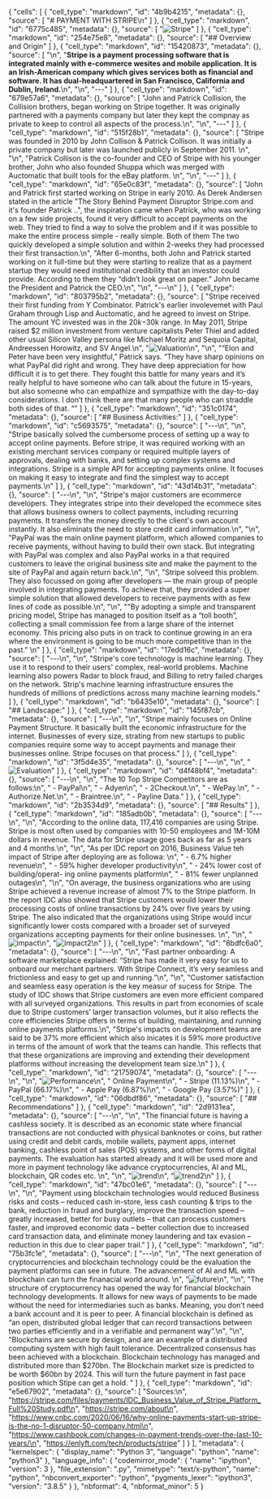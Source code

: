 {
 "cells": [
  {
   "cell_type": "markdown",
   "id": "4b9b4215",
   "metadata": {},
   "source": [
    "# PAYMENT WITH STRIPE\n"
   ]
  },
  {
   "cell_type": "markdown",
   "id": "6775c485",
   "metadata": {},
   "source": [
    "![Stripe](https://stripe.com/img/v3/home/social.png)"
   ]
  },
  {
   "cell_type": "markdown",
   "id": "254e75e8",
   "metadata": {},
   "source": [
    "## Overview and Origin"
   ]
  },
  {
   "cell_type": "markdown",
   "id": "15420873",
   "metadata": {},
   "source": [
    "\n",
    "**Stripe is a payment processing software that is integrated mainly with e-commerce wesites and mobile application. It is an  Irish-American company which gives services both as financial and software. It has dual-headquartered in San Francisco, California and Dublin, Ireland.**\n",
    "\n",
    "---"
   ]
  },
  {
   "cell_type": "markdown",
   "id": "679e57a6",
   "metadata": {},
   "source": [
    "John and Patrick Collision, the Collision brothers, began working on Stripe together. It was originally partnered with a payments company but later they kept the compnay as private to keep to control all aspects of the process.\n",
    "\n",
    "---"
   ]
  },
  {
   "cell_type": "markdown",
   "id": "515f28b1",
   "metadata": {},
   "source": [
    "Stripe was founded in 2010 by John Collison & Patrick Collison. It was initially a private company but later was launched publicly in September 2011. \n",
    "\n",
    "Patrick Collison is the co-founder and CEO of Stripe with  his younger brother, John who also founded Shuppa which was merged with Auctomatic that built tools for the eBay platform. \n",
    "\n",
    "---"
   ]
  },
  {
   "cell_type": "markdown",
   "id": "65e0c83f",
   "metadata": {},
   "source": [
    "John and Patrick first started working on Stripe in early 2010. As Derek Andersen stated in the article \"The Story Behind Payment Disruptor Stripe.com and it's founder Patrick ..\", the inspiration came when Patrick, who was working on a few side projects, found it very difficult to accept payments on the web. They tried to find a way to solve the problem and if it was possible to make the entire process simple - really simple. Both of them The two quickly developed a simple solution and within 2-weeks they had processed their first transaction.\n",
    "After 6-months, both John and Patrick started working on it full-time but they were starting to realize that as a payment startup they would need institutional credibility that an investor could provide. According to them they “didn’t look great on paper.” John became the President and Patrick the CEO.\n",
    "\n",
    "---\n"
   ]
  },
  {
   "cell_type": "markdown",
   "id": "803795b2",
   "metadata": {},
   "source": [
    "Stripe received their first funding from Y Combinator. Patrick's earlier involevemet with Paul Graham through Lisp and Auctomatic, and he agreed to invest on Stripe. The amount YC invested was in the $20k-$30k range. In May 2011, Stripe raised $2 million investment from venture capitalists Peter Thiel and added other usual Silicon Valley persona like Michael Moritz and Sequoia Capital, Andreessen Horowitz, and SV Angel.\n",
    "![Valuation](https://lh3.googleusercontent.com/YviYnTSz78mok188eLb7ulsmPVg0Bo-IaUdxOgjT71_xATNRZbSJVxdt2bblGr7JP354BM9hhH5mZuVlFYX-fXZUoNeo7CBd5No6hW25mAx2LPy4H5eAjH4qY2idZaMlErXL06we)\n",
    "\n",
    "“Elon and Peter have been very insightful,” Patrick says. “They have sharp opinions on what PayPal did right and wrong. They have deep appreciation for how difficult it is to get there. They fought this battle for many years and it’s really helpful to have someone who can talk about the future in 15-years, but also someone who can empathize and sympathize with the day-to-day considerations. I don’t think there are that many people who can straddle both sides of that. “"
   ]
  },
  {
   "cell_type": "markdown",
   "id": "351c0174",
   "metadata": {},
   "source": [
    "## Business Activities:"
   ]
  },
  {
   "cell_type": "markdown",
   "id": "c5693575",
   "metadata": {},
   "source": [
    "---\n",
    "\n",
    "Stripe basically solved the cumbersome process of setting up a way to accept online payments. Before stripe, it was required working with an existing merchant services company or required multiple layers of approvals, dealing with banks, and setting up complex systems and integrations. Stripe is a simple API for accepting payments online. It focuses on making it easy to integrate and find the simplest way to accept payments.\n"
   ]
  },
  {
   "cell_type": "markdown",
   "id": "43d14b31",
   "metadata": {},
   "source": [
    "---\n",
    "\n",
    "Stripe's major customers are ecommerce developers. They integrates stripe into their developed the ecommece sites that allows business owners to collect payments, including recurring payments. It transfers the money directly to the client's own account instantly. It also eliminats the need to store credit card information.\n",
    "\n",
    "PayPal was the main online payment platform, which allowed companies to receive payments, without having to build their own stack. But integrating with PayPal was complex and also PayPal works in a that required customers to leave the original business site and make the payment to the site of PayPal and again return back.\n",
    "\n",
    "Stripe solveed this problem. They also focussed on going after developers — the main group of people involved in integrating payments. To achieve that, they provided a super simple solution that allowed developers to receive payments with as few lines of code as possible.\n",
    "\n",
    "\"By adopting a simple and transparent pricing model, Stripe has managed to position itself as a “toll booth”, collecting a small commission fee from a large share of the internet economy. This pricing also puts in on track to continue growing in an era where the environment is going to be much more competitive than in the past.\" \n"
   ]
  },
  {
   "cell_type": "markdown",
   "id": "17edd16c",
   "metadata": {},
   "source": [
    "---\n",
    "\n",
    "Stripe's core technology is machine learning. They use it to respond to their users' complex, real-world problems. Machine learning also powers Radar to block fraud, and Billing to retry failed charges on the network. Strip's machine learning infrastructure ensures the hundreds of millions of predictions across many machine learning models."
   ]
  },
  {
   "cell_type": "markdown",
   "id": "b6435e10",
   "metadata": {},
   "source": [
    "## Landscape:"
   ]
  },
  {
   "cell_type": "markdown",
   "id": "145f87cb",
   "metadata": {},
   "source": [
    "---\n",
    "\n",
    "Stripe mainly focuses on Online Payment Structure. It basically built the economic infrastructure for the internet. Businesses of every size, strating from new startups to public companies require some way to accept payments and manage their businesses online. Stripe focuses on that process."
   ]
  },
  {
   "cell_type": "markdown",
   "id": "3f5d4e35",
   "metadata": {},
   "source": [
    "---\n",
    "\n",
    "![Evaluation](https://www.cashbook.com/wp-content/uploads/2020/06/Payment-Trends3-1024x575.png)"
   ]
  },
  {
   "cell_type": "markdown",
   "id": "d4f48bf4",
   "metadata": {},
   "source": [
    "---\n",
    "\n",
    "The 10 Top Stripe Competitors  are as follows:\n",
    " - PayPal\n",
    " - Adyen\n",
    " - 2Checkout.\n",
    " - WePay.\n",
    " - Authorize.Net.\n",
    " - Braintree.\n",
    " - Payline Data."
   ]
  },
  {
   "cell_type": "markdown",
   "id": "2b3534d9",
   "metadata": {},
   "source": [
    "## Results"
   ]
  },
  {
   "cell_type": "markdown",
   "id": "185adb0b",
   "metadata": {},
   "source": [
    "---\n",
    "\n",
    "According to the online data, 117,416 companies are using Stripe. Stripe is most often used by companies with 10-50 employees and 1M-10M dollars in revenue. The data for Stripe usage goes back as far as 5 years and 4 months.\n",
    "\n",
    "As per IDC report on 2016, Business Value teh impact of Stripe after deploying are as followa: \n",
    "   - 6.7% higher revenue\n",
    "   - 59% higher developer productivity\n",
    "   - 24% lower cost of building/operat- ing online payments platform\n",
    "   - 81% fewer unplanned outages\n",
    "\n",
    "On average, the business organizations who are using Stripe achieved a revenue increase of almost 7% to the Stripe platform. In the report IDC also showed that Stripe customers would lower their processing costs of online transactions by 24% over five years by using Stripe. The also indicated that the organizations using Stripe would incur significantly lower costs compared with a broader set of surveyed organizations accepting payments for their online businesses. \n",
    "\n",
    "![impact](https://enlyft.com/tech/static/images/static_charts/stripe_industry.png)\n",
    "![impact2](https://enlyft.com/tech/static/images/static_charts/stripe_revenue_range.png)\n"
   ]
  },
  {
   "cell_type": "markdown",
   "id": "8bdfc6a0",
   "metadata": {},
   "source": [
    "---\n",
    "\n",
    "Fast partner onboarding: A software marketplace explained: “Stripe has made it very easy for us to onboard our merchant partners. With Stripe Connect, it’s very seamless and frictionless and easy to get up and running.”\n",
    "\n",
    "Customer satisfaction and seamless easy operation is the key measur of sucess for Stripe. The study of IDC shows that Stripe customers are even more efficient compared with all surveyed organizations. This results in part from economies of scale due to Stripe customers’ larger transaction volumes, but it also reflects the core efficiencies Stripe offers in terms of building, maintaining, and running online payments platforms.\n",
    "Stripe's impacts on development teams are said to be 37% more efficient which also inicates it is 59% more productive in terms of the amount of work that the teams can handle. This reflects that that these organizations are improving and extending their development platforms without increasing the development team size.\n"
   ]
  },
  {
   "cell_type": "markdown",
   "id": "21759074",
   "metadata": {},
   "source": [
    "---\n",
    "\n",
    "![Performance](https://enlyft.com/tech/static/images/static_charts/stripe.png)\n",
    "    Online Payment\n",
    "       - Stripe (11.13%)\n",
    "       - PayPal (66.17%)\n",
    "       - Apple Pay (6.87%)\n",
    "       - Google Pay (3.57%)"
   ]
  },
  {
   "cell_type": "markdown",
   "id": "06dbdf86",
   "metadata": {},
   "source": [
    "## Recommendations"
   ]
  },
  {
   "cell_type": "markdown",
   "id": "2d9131ea",
   "metadata": {},
   "source": [
    "---\n",
    "\n",
    "The financial future is having a cashless society. It is described as an economic state where financial transactions are not conducted with physical banknotes or coins,  but rather using credit and debit cards, mobile wallets, payment apps, internet banking, cashless point of sales (POS) systems, and other forms of digital payments. The evaluation has started already and it will be used more and more in payment technology like advance cryptocurrencies, AI and ML, blockchain, QR codes etc. \n",
    "\n",
    "![trend](https://www.cashbook.com/wp-content/uploads/2020/06/Payment-Trends11-1024x581.png)\n",
    "![trend2](https://www.cashbook.com/wp-content/uploads/2020/06/Payment-Trends12-1024x581.png)\n"
   ]
  },
  {
   "cell_type": "markdown",
   "id": "47bc01e6",
   "metadata": {},
   "source": [
    "---\n",
    "\n",
    "Payment using blockchain technologies would reduced Business risks and costs – reduced cash in-store, less cash counting & trips to the bank, reduction in fraud and burglary, improve the transaction speed – greatly increased, better for busy outlets – that can process customers faster, and improved economic data – better collection due to increased card transaction data, and eliminate money laundering and tax evasion – reduction in this due to clear paper trail."
   ]
  },
  {
   "cell_type": "markdown",
   "id": "75b3fc1e",
   "metadata": {},
   "source": [
    "---\n",
    "\n",
    "The next generation of cryptocurrencies and blockchain technology could be the evaluation the payment platforms can see in future. The advancement of AI and ML with blockchain can turn the finanacial world around. \n",
    "![future](https://www.wowso.me/hs-fs/hubfs/Ten_disruptive_technologies_that_will_shape_the_future_rev.png?width=817&name=Ten_disruptive_technologies_that_will_shape_the_future_rev.png)\n",
    "\n",
    "The structure of cryptocurrency has opened the way for financial blockchain technology developments. It allows for new ways of payments to be made without the need for intermediaries such as banks. Meaning, you don’t need a bank account and it is peer to peer. A financial blockchain is defined as “an open, distributed global ledger that can record transactions between two parties efficiently and in a verifiable and permanent way”.\n",
    "\n",
    "Blockchains are secure by design, and are an example of a distributed computing system with high fault tolerance. Decentralized consensus has been achieved with a blockchain. Blockchain technology has managed and distributed more than $270bn. The Blockchain market size is predicted to be worth $60bn by 2024. This will turn the future payment in fast pace position which Stipe can get a hold. "
   ]
  },
  {
   "cell_type": "markdown",
   "id": "e5e67902",
   "metadata": {},
   "source": [
    "Sources:\n",
    "https://stripe.com/files/payments/IDC_Business_Value_of_Stripe_Platform_Full%20Study.pdf\n",
    "https://stripe.com/about\n",
    "https://www.cnbc.com/2020/06/16/why-online-payments-start-up-stripe-is-the-no-1-disruptor-50-company.html\n",
    "https://www.cashbook.com/changes-in-payment-trends-over-the-last-10-years/\n",
    "https://enlyft.com/tech/products/stripe"
   ]
  }
 ],
 "metadata": {
  "kernelspec": {
   "display_name": "Python 3",
   "language": "python",
   "name": "python3"
  },
  "language_info": {
   "codemirror_mode": {
    "name": "ipython",
    "version": 3
   },
   "file_extension": ".py",
   "mimetype": "text/x-python",
   "name": "python",
   "nbconvert_exporter": "python",
   "pygments_lexer": "ipython3",
   "version": "3.8.5"
  }
 },
 "nbformat": 4,
 "nbformat_minor": 5
}
